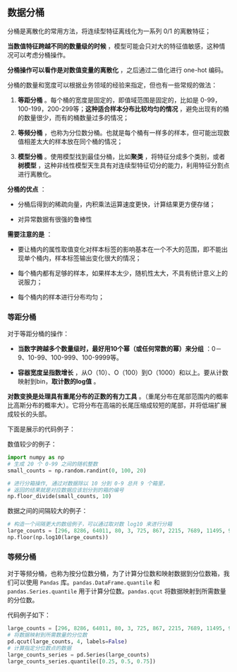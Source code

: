 

## 数据分桶

分桶是离散化的常用方法，将连续型特征离线化为一系列 0/1 的离散特征；

**当数值特征跨越不同的数量级的时候** ，模型可能会只对大的特征值敏感，这种情况可以考虑分桶操作。

**分桶操作可以看作是对数值变量的离散化** ，之后通过二值化进行 one-hot 编码。

分桶的数量和宽度可以根据业务领域的经验来指定，但也有一些常规的做法：

1. **等距分桶** 。每个桶的宽度是固定的，即值域范围是固定的，比如是 0-99，100-199，200-299等；**这种适合样本分布比较均匀的情况** ，避免出现有的桶的数量很少，而有的桶数量过多的情况；

2. **等频分桶** ，也称为分位数分桶。也就是每个桶有一样多的样本，但可能出现数值相差太大的样本放在同个桶的情况；

3. **模型分桶** 。使用模型找到最佳分桶，比如**聚类** ，将特征分成多个类别，或者**树模型** ，这种非线性模型天生具有对连续型特征切分的能力，利用特征分割点进行离散化。

**分桶的优点** ：

- 分桶后得到的稀疏向量，内积乘法运算速度更快，计算结果更方便存储；

- 对异常数据有很强的鲁棒性

**需要注意的是** ：

- 要让桶内的属性取值变化对样本标签的影响基本在一个不大的范围，即不能出现单个桶内，样本标签输出变化很大的情况；

- 每个桶内都有足够的样本，如果样本太少，随机性太大，不具有统计意义上的说服力；

- 每个桶内的样本进行分布均匀；

### **等距分桶** 

对于等距分桶的操作：

- **当数字跨越多个数量级时，最好用10个幂（或任何常数的幂）来分组** ：0－9、10-99、100-999、100-9999等。

- **容器宽度呈指数增长** ，从O（10）、O（100）到O（1000）和以上。要从计数映射到bin，**取计数的log值** 。

**对数变换是处理具有重尾分布的正数的有力工具** 。（重尾分布在尾部范围内的概率比高斯分布的概率大）。它将分布在高端的长尾压缩成较短的尾部，并将低端扩展成较长的头部。

下面是展示的代码例子：

数值较少的例子：

```python
import numpy as np
# 生成 20 个 0-99 之间的随机整数
small_counts = np.random.randint(0, 100, 20)

# 进行分箱操作, 通过对数据除以 10 分到 0-9 总共 9 个箱里，
# 返回的结果就是对应数据应该划分到的箱的编号
np.floor_divide(small_counts, 10)
```


数据之间的间隔较大的例子：

```python
# 构造一个间隔更大的数组例子，可以通过取对数 log10 来进行分箱
large_counts = [296, 8286, 64011, 80, 3, 725, 867, 2215, 7689, 11495, 91897, 44, 28, 7971, 926, 122, 22222]
np.floor(np.log10(large_counts))
```


### **等频分桶** 

对于等频分桶，也称为按分位数分桶，为了计算分位数和映射数据到分位数箱，我们可以使用 `Pandas` 库。`pandas.DataFrame.quantile` 和 `pandas.Series.quantile` 用于计算分位数。`pandas.qcut` 将数据映射到所需数量的分位数。

代码例子如下：

```python
large_counts = [296, 8286, 64011, 80, 3, 725, 867, 2215, 7689, 11495, 91897, 44, 28, 7971, 926, 122, 22222]
# 将数据映射到所需数量的分位数
pd.qcut(large_counts, 4, labels=False)
# 计算指定分位数点的数据
large_counts_series = pd.Series(large_counts)
large_counts_series.quantile([0.25, 0.5, 0.75])
```



